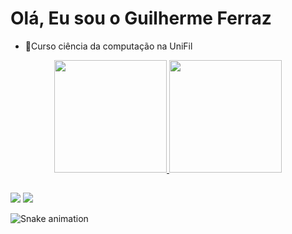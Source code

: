 # Olá, Eu sou o Guilherme Ferraz

- 📘Curso ciência da computação na UniFil


<div align="center">
  <a href="https://github.com/GuilhermeFerrazC">
  <img height="180em" src="https://github-readme-stats.vercel.app/api?username=GuilhermeFerrazC&show_icons=true&theme=dracula&include_all_commits=true&count_private=true"/>
  <img height="180em" src="https://github-readme-stats.vercel.app/api/top-langs/?username=GuilhermeFerrazC&layout=compact&langs_count=7&theme=dracula"/>
</div>

##

<div>

  <a href="https://www.instagram.com/guilhermeferrazc/" target="_blank"><img src="https://img.shields.io/badge/-Instagram-%23E4405F?style=for-the-badge&logo=instagram&logoColor=white" target="_blank"></a>
  <a href="https://www.linkedin.com/in/guilherme-ferraz-candido-1ba48b234/" target="_blank"><img src="https://img.shields.io/badge/-LinkedIn-%230077B5?style=for-the-badge&logo=linkedin&logoColor=white" target="_blank"></a> 

  ![Snake animation](https://github.com/GuilhermeFerrazC/guilhermeferraz/blob/main/.github/workflows/cobrinha.yml)
  
</div>
